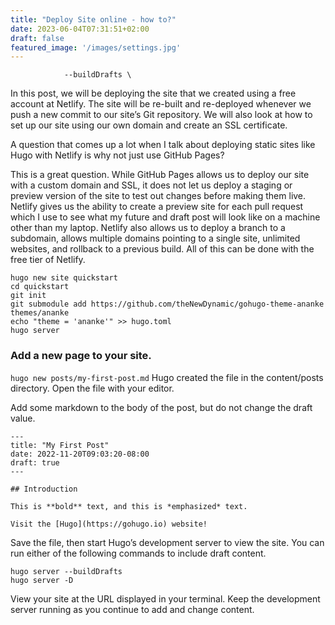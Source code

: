 ```yaml
---
title: "Deploy Site online - how to?"
date: 2023-06-04T07:31:51+02:00
draft: false
featured_image: '/images/settings.jpg'
---
```


`            --buildDrafts \`

In this post, we will be deploying the site that we created using a free account at Netlify. The site will be re-built and re-deployed whenever we push a new commit to our site’s Git repository. We will also look at how to set up our site using our own domain and create an SSL certificate.

A question that comes up a lot when I talk about deploying static sites like Hugo with Netlify is why not just use GitHub Pages?

This is a great question. While GitHub Pages allows us to deploy our site with a custom domain and SSL, it does not let us deploy a staging or preview version of the site to test out changes before making them live. Netlify gives us the ability to create a preview site for each pull request which I use to see what my future and draft post will look like on a machine other than my laptop. Netlify also allows us to deploy a branch to a subdomain, allows multiple domains pointing to a single site, unlimited websites, and rollback to a previous build. All of this can be done with the free tier of Netlify.

```
hugo new site quickstart
cd quickstart
git init
git submodule add https://github.com/theNewDynamic/gohugo-theme-ananke themes/ananke
echo "theme = 'ananke'" >> hugo.toml
hugo server
```

### Add a new page to your site.

`hugo new posts/my-first-post.md`
Hugo created the file in the content/posts directory. Open the file with your editor.

Add some markdown to the body of the post, but do not change the draft value.

```
---
title: "My First Post"
date: 2022-11-20T09:03:20-08:00
draft: true
---

## Introduction

This is **bold** text, and this is *emphasized* text.

Visit the [Hugo](https://gohugo.io) website!
```

Save the file, then start Hugo’s development server to view the site. You can run either of the following commands to include draft content.

```
hugo server --buildDrafts
hugo server -D
```

View your site at the URL displayed in your terminal. Keep the development server running as you continue to add and change content.

